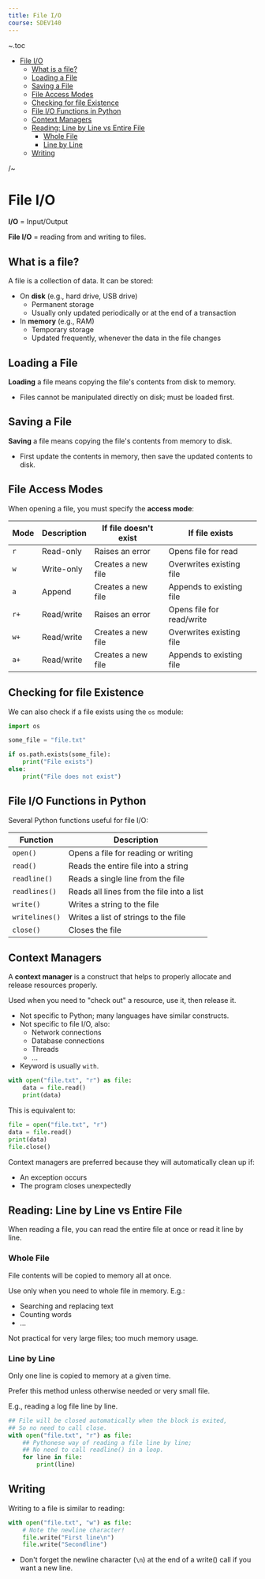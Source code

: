 ```yaml
---
title: File I/O
course: SDEV140
---
```


~.toc

- [File I/O](#file-io)
  - [What is a file?](#what-is-a-file)
  - [Loading a File](#loading-a-file)
  - [Saving a File](#saving-a-file)
  - [File Access Modes](#file-access-modes)
  - [Checking for file Existence](#checking-for-file-existence)
  - [File I/O Functions in Python](#file-io-functions-in-python)
  - [Context Managers](#context-managers)
  - [Reading: Line by Line vs Entire File](#reading-line-by-line-vs-entire-file)
    - [Whole File](#whole-file)
    - [Line by Line](#line-by-line)
  - [Writing](#writing)

/~

# File I/O

**I/O** = Input/Output

**File I/O** = reading from and writing to files.

## What is a file?

A file is a collection of data. It can be stored:

- On **disk** (e.g., hard drive, USB drive)
  - Permanent storage
  - Usually only updated periodically or at the end of a transaction
- In **memory** (e.g., RAM)
  - Temporary storage
  - Updated frequently, whenever the data in the file changes

## Loading a File

**Loading** a file means copying the file's contents from disk to memory.

- Files cannot be manipulated directly on disk; must be loaded first.

## Saving a File

**Saving** a file means copying the file's contents from memory to disk.

- First update the contents in memory, then save the updated contents to disk.

## File Access Modes

When opening a file, you must specify the **access mode**:

| Mode | Description | If file doesn't exist | If file exists            |
| ---- | ----------- | --------------------- | ------------------------- |
| `r`  | Read-only   | Raises an error       | Opens file for read       |
| `w`  | Write-only  | Creates a new file    | Overwrites existing file  |
| `a`  | Append      | Creates a new file    | Appends to existing file  |
| `r+` | Read/write  | Raises an error       | Opens file for read/write |
| `w+` | Read/write  | Creates a new file    | Overwrites existing file  |
| `a+` | Read/write  | Creates a new file    | Appends to existing file  |

## Checking for file Existence

We can also check if a file exists using the `os` module:

```python
import os

some_file = "file.txt"

if os.path.exists(some_file):
    print("File exists")
else:
    print("File does not exist")
```

## File I/O Functions in Python

Several Python functions useful for file I/O:

| Function       | Description                               |
| -------------- | ----------------------------------------- |
| `open()`       | Opens a file for reading or writing       |
| `read()`       | Reads the entire file into a string       |
| `readline()`   | Reads a single line from the file         |
| `readlines()`  | Reads all lines from the file into a list |
| `write()`      | Writes a string to the file               |
| `writelines()` | Writes a list of strings to the file      |
| `close()`      | Closes the file                           |

## Context Managers

A **context manager** is a construct that helps to properly allocate and release resources properly.

Used when you need to "check out" a resource, use it, then release it.

- Not specific to Python; many languages have similar constructs.
- Not specific to file I/O, also:
  - Network connections
  - Database connections
  - Threads
  - ...
- Keyword is usually `with`.

```python
with open("file.txt", "r") as file:
    data = file.read()
    print(data)
```

This is equivalent to:

```python
file = open("file.txt", "r")
data = file.read()
print(data)
file.close()
```

Context managers are preferred because they will automatically clean up if:

- An exception occurs
- The program closes unexpectedly

## Reading: Line by Line vs Entire File

When reading a file, you can read the entire file at once or read it line by line.

### Whole File

File contents will be copied to memory all at once.

Use only when you need to whole file in memory. E.g.:

- Searching and replacing text
- Counting words
- ...

Not practical for very large files; too much memory usage.

### Line by Line

Only one line is copied to memory at a given time.

Prefer this method unless otherwise needed or very small file.

E.g., reading a log file line by line.

```python
## File will be closed automatically when the block is exited,
## So no need to call close.
with open("file.txt", "r") as file:
    ## Pythonese way of reading a file line by line;
    ## No need to call readline() in a loop.
    for line in file:
        print(line)
```

## Writing

Writing to a file is similar to reading:

```python
with open("file.txt", "w") as file:
    # Note the newline character!
    file.write("First line\n")
    file.write("Secondline")
```

- Don't forget the newline character (`\n`) at the end of a write() call if you want a new line.
